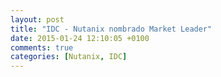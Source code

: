 ```yaml
---
layout: post
title: "IDC - Nutanix nombrado Market Leader"
date: 2015-01-24 12:10:05 +0100
comments: true
categories: [Nutanix, IDC] 
---
```

